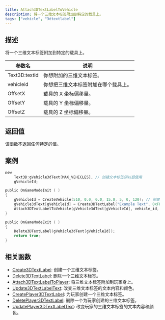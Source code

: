 ```yaml
---
title: Attach3DTextLabelToVehicle
description: 将一个三维文本标签附加到特定的载具上。
tags: ["vehicle", "3dtextlabel"]
---
```


## 描述

将一个三维文本标签附加到特定的载具上。

| 参数名    | 说明                                 |
| --------- | ------------------------------------ |
| Text3D:textid | 你想附加的三维文本标签。             |
| vehicleid | 你想把三维文本标签附加在哪个载具上。 |
| OffsetX   | 载具的 X 坐标偏移量。                |
| OffsetY   | 载具的 Y 坐标偏移量。                |
| OffsetZ   | 载具的 Z 坐标偏移量。                |

## 返回值

该函数不返回任何特定的值。

## 案例

```c
new
    Text3D:gVehicle3dText[MAX_VEHICLES], // 创建文本标签供以后使用
    gVehicleId;

public OnGameModeInit ( )
{
    gVehicleId = CreateVehicle(510, 0.0, 0.0, 15.0, 5, 0, 120); // 创建载具。
    gVehicle3dText[gVehicleId] = Create3DTextLabel("Example Text", 0xFF0000AA, 0.0, 0.0, 0.0, 50.0, 0, 1);
    Attach3DTextLabelToVehicle(gVehicle3dText[gVehicleId], vehicle_id, 0.0, 0.0, 2.0); // 将文本标签附加到该载具上。
}

public OnGameModeExit ( )
{
    Delete3DTextLabel(gVehicle3dText[gVehicleId]);
    return true;
}
```

## 相关函数

- [Create3DTextLabel](Create3DTextLabel): 创建一个三维文本标签。
- [Delete3DTextLabel](Delete3DTextLabel): 删除一个三维文本标签。
- [Attach3DTextLabelToPlayer](Attach3DTextLabelToPlayer): 将三维文本标签附加到玩家身上。
- [Update3DTextLabelText](Update3DTextLabelText): 改变三维文本标签的文本内容和颜色。
- [CreatePlayer3DTextLabel](CreatePlayer3DTextLabel): 为玩家创建一个三维文本标签。
- [DeletePlayer3DTextLabel](DeletePlayer3DTextLabel): 删除一个为玩家创建的三维文本标签。
- [UpdatePlayer3DTextLabelText](UpdatePlayer3DTextLabelText): 改变玩家的三维文本标签的文本内容和颜色。
